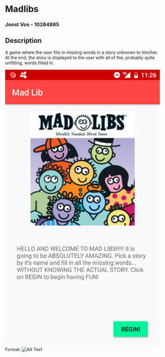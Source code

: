 # Madlibs

### Joost Vos - 10284885

## Description
A game where the user fills in missing words in a story unknown to him/her. At the end, the story is displayed to the user with all of the, probably quite unfitting, words filled in.

![Screenshot](/doc/screenshot_madlibs.png)
Format: ![Alt Text](url)
